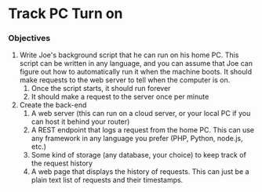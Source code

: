 # Track PC Turn on

### Objectives

1. Write Joe's background script that he can run on his home PC. This script can be written in any language, and you can assume that Joe can figure out how to automatically run it when the machine boots. It should make requests to the web server to tell when the computer is on.
   1. Once the script starts, it should run forever
   2. It should make a request to the server once per minute
2. Create the back-end
   1. A web server (this can run on a cloud server, or your local PC if you can host it behind your router)
   2. A REST endpoint that logs a request from the home PC. This can use any framework in any language you prefer (PHP, Python, node.js, etc.)
   3. Some kind of storage (any database, your choice) to keep track of the request history
   4. A web page that displays the history of requests. This can just be a plain text list of requests and their timestamps.
